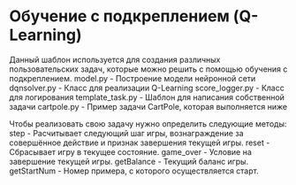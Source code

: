 # Обучение с подкреплением (Q-Learning)

Данный шаблон используется для создания различных пользовательских задач, которые можно решить с помощью обучения с подкреплением.
 model.py - Построение модели нейронной сети 
 dqnsolver.py - Класс для реализации Q-Learning 
 score_logger.py - Класс для логирования 
 template_task.py - Шаблон для написания собственной задачи 
 cartpole.py - Пример задачи CartPole, которая выполняется ниже

Чтобы реализовать свою задачу нужно определить следующие методы: 
 step - Расчитывает следующий шаг игры, вознаграждение за совершённое действие и признак завершения текущей игры. 
 reset - Сбрасывает игру в текущее состояние. 
 game_over - Условие на завершение текущей игры. 
 getBalance - Текущий баланс игры. 
 getStartNum - Номер примера, с которого осуществляется старт.
